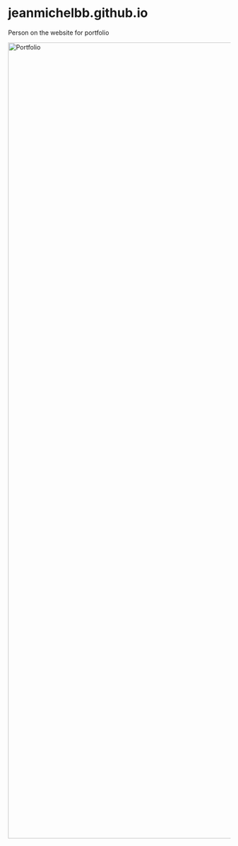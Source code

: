 # jeanmichelbb.github.io

Person on the website for portfolio

<img width="1802" alt="Portfolio" src="https://user-images.githubusercontent.com/107640908/236683357-f1e62ffc-ab6c-4ede-a71a-58e5f539e0ad.png">

